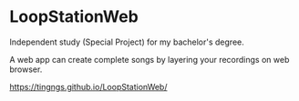 # LoopStationWeb

Independent study (Special Project) for my bachelor's degree.

A web app can create complete songs by layering your recordings on web browser.

https://tingngs.github.io/LoopStationWeb/

